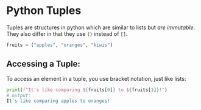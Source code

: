 
# Python Tuples
Tuples are structures in python which are similar to lists but *are immutable.* They also differ in that they use `()` instead of `[]`.
```python
fruits = ("apples", "oranges", "kiwis")
```
## Accessing a Tuple:
To access an element in a tuple, you use bracket notation, just like lists:
```python
print(f"It's like comparing ${fruits[0]} to ${fruits[1]}!")
# output:
It's like comparing apples to oranges!
```